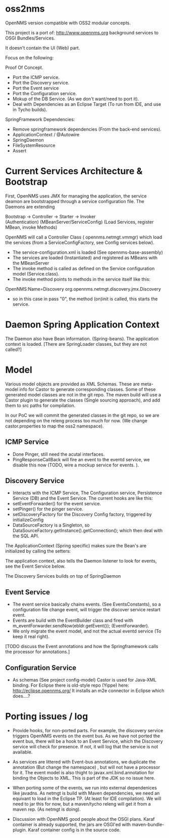 oss2nms
=======

OpenNMS version compatible with OSS2 modular concepts. 

This project is a port of: http://www.opennms.org background services
to OSGI Bundles/Services. 

It doesn't contain the UI (Web) part. 

Focus on the following: 

Proof Of Concept. 

- Port the ICMP service.
- Port the Discovery service. 
- Port the Event service
- Port the Configuration service. 
- Mokup of the DB Service. (As we don't want/need to port it). 
- Deal with Dependencies as an Eclipse Target (To run from IDE, and use in Tycho builds). 

SpringFramework Dependencies: 

- Remove springframework dependencies (From the back-end services). 
- ApplicationContext / @Autowire
- SpringDaemon
- FileSystemResource
- Assert


Current Services Architecture & Bootstrap
=========================================

First, OpenNMS uses JMX for managing the application, the service deamon are bootstrapped through a service configuration file. 
The Daemons are extending 

Bootstrap -> Controller      -> Starter         ->           Invoker          
             (Authentication)   (MBeanServer/ServiceConfig)  (Load Services, register MBean, invoke Methods)

OpenNMS will call a Controller Class ( opennms.netmgt.vmmgr) which load 
the services (from a ServiceConfigFactory, see Config services below). 
- The service-configuration.xml is loaded (See opennms-base-assembly) 
- The services are loaded (Instantiated) and registered as MBeans with the MBeanServer
- The invoke method is called as defined on the Service configuration model (Service.class). 
- The invoke method points to methods in the service itself like this: 

<service>
    <name>OpenNMS:Name=Discovery</name>
    <class-name>org.opennms.netmgt.discovery.jmx.Discovery</class-name>
    <invoke at="start" pass="0" method="init"/>
    <invoke at="start" pass="1" method="start"/>
    <invoke at="status" pass="0" method="status"/>
    <invoke at="stop" pass="0" method="stop"/>
  </service>


- so in this case in pass "0", the method (on)init is called, this starts the service. 

Daemon Spring Application Context
=================================

The Daemon also have Bean information. (Spring-beans).
The application context is loaded. [There are SpringLoader classes, but they are not called?]


Model
=====

Various model objects are provided as XML Schemas. These are meta-model info for Castor to generate
corresponding classes. Some of these generated model classes are not in the git repo. The maven build
will use a Castor plugin to generate the classes (Single sourcing approach), and add them to src paths for compilation. 


In our PoC we will commit the generated classes in the git repo, so we are not depending on the releng process too much for now. 
(We change castor.properties to map the oss2 namespace). 




ICMP Service
------------

- Done Pinger, still need the acutal interfaces.
- PingResponseCallBack will fire an event to the eventd service, we disable this now (TODO, wire a mockup service for events. ). 


Discovery Service
-----------------

- Interacts with the ICMP Service, The Configuration service, Persistence Service (DB) and the Event Service. 
The current hooks are like this: 
- setEventForwarder() for the event service. 
- setPinger() for the pinger service. 
- setDiscoveryFactory for the Discovery Config factory, triggered by initializeConfig
- DataSourceFactory is a Singleton, so DataSourceFactory.getInstance().getConnection(); which then deal with the SQL API. 


The ApplicationContext (Spring specific) makes sure the Bean's are initialized by calling the setters: 

<bean id="daemon" class="org.opennms.netmgt.discovery.Discovery">
    <property name="discoveryFactory" ref="discoveryFactory" />
    <property name="eventForwarder" ref="eventForwarder"/>
    <property name="pinger" ref="pinger"/>
  </bean>


The application context, also tells the Daemon listener to look for events, see the Event Service below. 


The Discovery Services builds on top of SpringDaemon 


Event Service
-------------

- The event service basically chains events. (See EventsConstants), so a configuration file change event, will trigger the discover service restart event.
- Events are build with the EventBuilder class and fired with   m_eventForwarder.sendNow(ebldr.getEvent()); (EventForwarder).
- We only migrate the event model, and not the actual eventd service (To keep it real right). 

[TODO discuss the Event annotations and how the Springframework calls the processor for annotations.]


Configuration Service
---------------------

- As schemas  (See project config-model) 
Castor is used for Java-XML binding. For Eclipse there is old-style repo (Yippe) here: http://eclipse.opennms.org/
It installs an m2e connector in Eclipse which does....?



Porting issues / log
====================

- Provide hooks, for non-ported parts. For example, the discovery service
triggers OpenNMS events on the event bus. As we have not ported the event bus, 
there will be a hook to an Event Service, which the Discovery service will 
check for presence. If not, it will log that the service is not available. 

- As services are littered with Event-bus annotations, we duplicate the annotation (But change the namespace)
, but will not have a processor for it. The event model is also thight to javax.xml.bind.annotation for binding the Objects to XML. This is part of the JDK so no issue here. 

- When porting some of the events, we run into external dependenices like javadns. As netmgt is build with Maven dependencies,
we need an equivant to load in the Eclipse TP. (At least for IDE compilation). We will need to jar this for now, but a maven/tycho releng will get it from a maven rep. (As netmgt is doing). 

- Discussion with OpenNMS good people about the OSGI plans. Karaf container is already supported, the jars are OSGI'ed with maven-bundle-plugin. Karaf container config is in the source code. 









